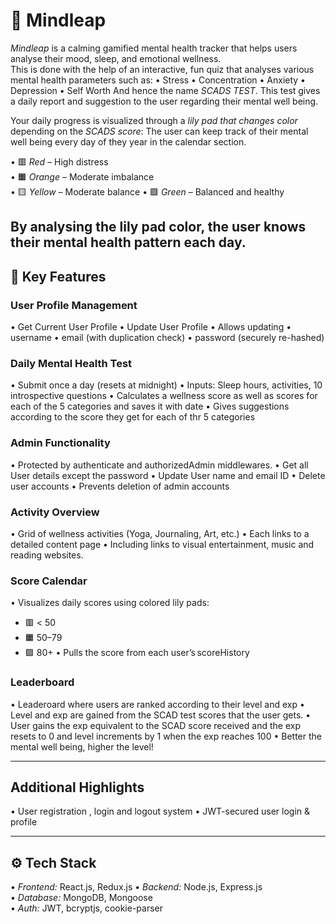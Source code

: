 # 🧠 Mindleap

*Mindleap* is a calming gamified mental health tracker that helps users analyse their mood, sleep, and emotional wellness.  
This is done with the help of an interactive, fun quiz that analyses various mental health parameters such as:
• Stress 
• Concentration
• Anxiety
• Depression 
• Self Worth
And hence the name *SCADS TEST*. This test gives a daily report and suggestion to the user regarding their mental well being.

Your daily progress is visualized through a *lily pad that changes color* depending on the *SCADS score*:
The user can keep track of their mental well being every day of they year in the calendar section.

•⁠  ⁠🟥 *Red* – High distress  
•⁠  ⁠🟧 *Orange* – Moderate imbalance  
•⁠  🟨 *Yellow* – Moderate balance
•⁠  ⁠🟩 *Green* – Balanced and healthy  

By analysing the lily pad color, the user knows their mental health pattern each day.
---

## 🌟 Key Features

### User Profile Management
•⁠  Get Current User Profile 
•⁠  Update User Profile 
•⁠  Allows updating
  •⁠  username
  •⁠  email (with duplication check)
  •⁠  password (securely re-hashed)

### Daily Mental Health Test 
•⁠  ⁠Submit once a day (resets at midnight)
•⁠  ⁠Inputs: Sleep hours, activities, 10 introspective questions
•⁠  ⁠Calculates a wellness score as well as scores for each of the 5 categories and saves it with date
•⁠  Gives suggestions according to the score they get for each of thr 5 categories

### Admin Functionality
•⁠  Protected by authenticate and authorizedAdmin middlewares.
•⁠  Get all User details except the password
•⁠  Update User name and email ID
•⁠  Delete user accounts
•⁠  Prevents deletion of admin accounts

### Activity Overview
•⁠  ⁠Grid of wellness activities (Yoga, Journaling, Art, etc.)
•⁠  ⁠Each links to a detailed content page
•⁠  Including links to visual entertainment, music and reading websites.

### Score Calendar 
•⁠  ⁠Visualizes daily scores using colored lily pads:
  - 🟥 < 50
  - 🟧 50–79
  - 🟩 80+
•⁠  ⁠Pulls the score from each user’s⁠ scoreHistory ⁠

### Leaderboard
•⁠  ⁠Leaderoard where users are ranked according to their level and exp
•⁠  ⁠Level and exp are gained from the SCAD test scores that the user gets.
•⁠  User gains the exp equivalent to the SCAD score received and the exp resets to 0 and level increments by 1 when the exp reaches 100
•⁠  ⁠Better the mental well being, higher the level!

---

## Additional Highlights

•⁠  User registration , login and logout system
•⁠  ⁠JWT-secured user login & profile

---

## ⚙️ Tech Stack

•⁠  ⁠*Frontend:* React.js, Redux.js
•⁠  ⁠*Backend:* Node.js, Express.js  
•⁠  ⁠*Database:* MongoDB, Mongoose  
•⁠  ⁠*Auth:* JWT, bcryptjs, cookie-parser